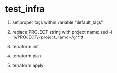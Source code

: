 # test_infra
 1. set proper tags within variable "default_tags"   
 2. replace PROJECT string with project name:
   sed -i 's/PROJECT/<project_name>/g' *.tf   
 
 3. terraform init   
 4. terraform plan   
 5. terraform apply   
